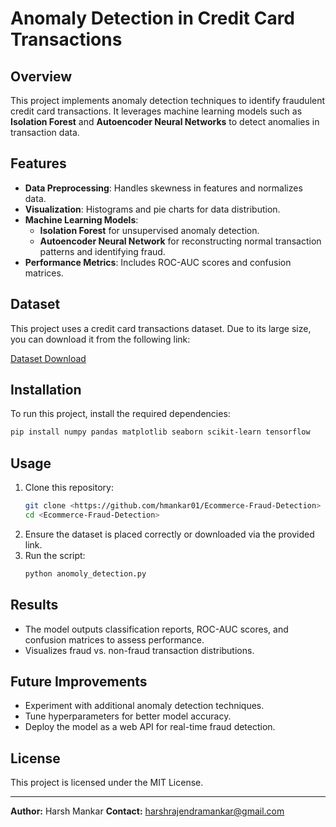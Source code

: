 # Anomaly Detection in Credit Card Transactions

## Overview
This project implements anomaly detection techniques to identify fraudulent credit card transactions. It leverages machine learning models such as **Isolation Forest** and **Autoencoder Neural Networks** to detect anomalies in transaction data.

## Features
- **Data Preprocessing**: Handles skewness in features and normalizes data.
- **Visualization**: Histograms and pie charts for data distribution.
- **Machine Learning Models**:
  - **Isolation Forest** for unsupervised anomaly detection.
  - **Autoencoder Neural Network** for reconstructing normal transaction patterns and identifying fraud.
- **Performance Metrics**: Includes ROC-AUC scores and confusion matrices.

## Dataset
This project uses a credit card transactions dataset. Due to its large size, you can download it from the following link:

[Dataset Download](<https://www.kaggle.com/datasets/mlg-ulb/creditcardfraud>)

## Installation
To run this project, install the required dependencies:

```bash
pip install numpy pandas matplotlib seaborn scikit-learn tensorflow
```

## Usage
1. Clone this repository:
   ```bash
   git clone <https://github.com/hmankar01/Ecommerce-Fraud-Detection>
   cd <Ecommerce-Fraud-Detection>
   ```
2. Ensure the dataset is placed correctly or downloaded via the provided link.
3. Run the script:
   ```bash
   python anomoly_detection.py
   ```

## Results
- The model outputs classification reports, ROC-AUC scores, and confusion matrices to assess performance.
- Visualizes fraud vs. non-fraud transaction distributions.

## Future Improvements
- Experiment with additional anomaly detection techniques.
- Tune hyperparameters for better model accuracy.
- Deploy the model as a web API for real-time fraud detection.

## License
This project is licensed under the MIT License.

---
**Author:** Harsh Mankar
**Contact:** harshrajendramankar@gmail.com

